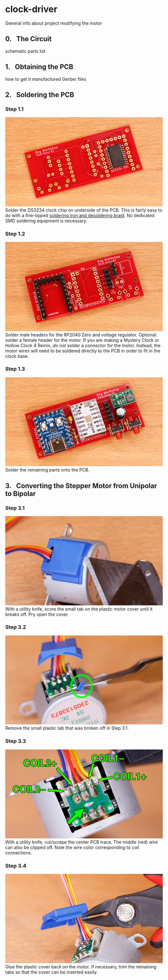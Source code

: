 # clock-driver

General info about project
modifying the motor

## 0.&nbsp;&nbsp; The Circuit
schematic
parts list

## 1.&nbsp;&nbsp; Obtaining the PCB
how to get it manufactured
Gerber files

## 2.&nbsp;&nbsp; Soldering the PCB

### Step 1.1
![image1](media/_MG_2800r.jpg)
Solder the DS3234 clock chip on underside of the PCB. This is fairly easy to do with a fine-tipped [soldering iron and desoldering braid](https://www.sparkfun.com/tutorials/96). No dedicated SMD soldering equipment is necessary.

### Step 1.2
![image1](media/_MG_2801r.jpg)
Solder male headers for the RP2040 Zero and voltage regulator. Optional: solder a female header for the motor. If you are making a Mystery Clock or Hollow Clock 4 Remix, *do not* solder a connector for the motor. Instead, the motor wires will need to be soldered directly to the PCB in order to fit in the clock base.

### Step 1.3
![image1](media/_MG_2802r.jpg)
Solder the remaining parts onto the PCB.

## 3.&nbsp;&nbsp; Converting the Stepper Motor from Unipolar to Bipolar

### Step 3.1
![image1](media/_MG_3632r.jpg)
With a utility knife, score the small tab on the plastic motor cover until it breaks off. Pry open the cover.

### Step 3.2
![image1](media/_MG_3634r.jpg)
Remove the small plastic tab that was broken off in Step 3.1.

### Step 3.3
![image1](media/_MG_3637r.jpg)
With a utility knife, cut/scrape the center PCB trace. The middle (red) wire can also be clipped off. Note the wire color corresponding to coil connections.

### Step 3.4
![image1](media/_MG_3638r.jpg)
Glue the plastic cover back on the motor. If necessary, trim the remaining tabs so that the cover can be inserted easily.
